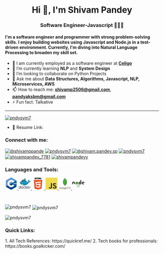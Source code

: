 <h1 align="center">Hi 👋, I'm Shivam Pandey</h1>
<h3 align="center">Software Engineer-Javascript 👨🏻‍💻</h3>


<h4> <b> I'm a software engineer and programmer with strong problem-solving skills. I enjoy building websites using Javascript and Node.js in a test-driven environment. Currently, I'm diving into Natural Language Processing to broaden my skill set. </b> </h4>


- 🔭 I am currently employed as a software engineer at <a href='https://www.celigo.com/'> **Celigo** </a>
- 🌱 I’m currently learning **NLP** and **System Design**
- 👯 I’m looking to collaborate on Python Projects
- 💬 Ask me about **Data Structures, Algorithms, Javascript, NLP, Microservices, AWS**
- 📫 How to reach me: **shivamp2506@gmail.com**, **pandyaksbm@gmail.com**
- ⚡ Fun fact: Talkative


------------




<p align="left"> <a href="https://github.com/ryo-ma/github-profile-trophy"><img src="https://github-profile-trophy.vercel.app/?username=pndysvm7" alt="pndysvm7" /></a> </p>




- 📄 Resume Link: 






<h3 align="left">Connect with me:</h3>


<p align="left">
<a href="https://twitter.com/@shivamppande" target="blank"><img align="center" src="https://raw.githubusercontent.com/rahuldkjain/github-profile-readme-generator/master/src/images/icons/Social/twitter.svg" alt="@shivamppande" height="30" width="40" /></a> <a href="https://linkedin.com/in/pndysvm7" target="blank"><img align="center" src="https://raw.githubusercontent.com/rahuldkjain/github-profile-readme-generator/master/src/images/icons/Social/linked-in-alt.svg" alt="pndysvm7" height="30" width="40" /></a> <a href="https://instagram.com/shivam.pandey.sp" target="blank"><img align="center" src="https://raw.githubusercontent.com/rahuldkjain/github-profile-readme-generator/master/src/images/icons/Social/instagram.svg" alt="@shivam.pandey.sp" height="30" width="40" /></a> <a href="https://www.hackerrank.com/profile/pndysvm7" target="blank"><img align="center" src="https://d3sxshmncs10te.cloudfront.net/icon/free/svg/2944922.svg?token=eyJhbGciOiJoczI1NiIsImtpZCI6ImRlZmF1bHQifQ__.eyJpc3MiOiJkM3N4c2htbmNzMTB0ZS5jbG91ZGZyb250Lm5ldCIsImV4cCI6MTcwOTIyMDYyMSwicSI6bnVsbCwiaWF0IjoxNzA4OTYxNDIxfQ__.f2ca0653af286ca92e29c075499797ccea4e216e54296714af6167622cb960b5" alt="pndysvm7" height="30" width="40" /></a> <a href="https://leetcode.com/shivampandey_7781/" target="blank"><img align="center" src="https://raw.githubusercontent.com/rahuldkjain/github-profile-readme-generator/master/src/images/icons/Social/leet-code.svg" alt="shivampandey_7781" height="30" width="40" /></a>  <a href="https://auth.geeksforgeeks.org/user/shivampandeyy" target="blank"><img align="center" src="https://raw.githubusercontent.com/rahuldkjain/github-profile-readme-generator/master/src/images/icons/Social/geeks-for-geeks.svg" alt="shivampandeyy" height="30" width="40" /></a> <br>
</p>



<h3 align="left">Languages and Tools: <br></h3>


<p align="left">
    <a href="https://www.w3schools.com/cpp/" target="_blank" rel="noreferrer"> <img src="https://raw.githubusercontent.com/devicons/devicon/master/icons/cplusplus/cplusplus-original.svg" alt="cplusplus" width="40" height="40"/> </a>  <a href="https://www.docker.com/" target="_blank" rel="noreferrer"> <img src="https://raw.githubusercontent.com/devicons/devicon/master/icons/docker/docker-original-wordmark.svg" alt="docker" width="40" height="40"/> </a><a href="https://www.w3.org/html/" target="_blank" rel="noreferrer"> <img src="https://raw.githubusercontent.com/devicons/devicon/master/icons/html5/html5-original-wordmark.svg" alt="html5" width="40" height="40"/> </a> <a href="https://developer.mozilla.org/en-US/docs/Web/JavaScript" target="_blank" rel="noreferrer"> <img src="https://raw.githubusercontent.com/devicons/devicon/master/icons/javascript/javascript-original.svg" alt="javascript" width="40" height="40"/> </a>   <a href="https://www.mongodb.com/" target="_blank" rel="noreferrer"> <img src="https://raw.githubusercontent.com/devicons/devicon/master/icons/mongodb/mongodb-original-wordmark.svg" alt="mongodb" width="40" height="40"/> </a>  <a href="https://nodejs.org" target="_blank" rel="noreferrer"> <img src="https://raw.githubusercontent.com/devicons/devicon/master/icons/nodejs/nodejs-original-wordmark.svg" alt="nodejs" width="40" height="40"/> </a>  </p>

<br>
<p><img align="left" src="https://github-readme-stats.vercel.app/api/top-langs?username=pndysvm7&show_icons=true&locale=en&layout=compact" alt="pndysvm7" /></p>

<p>&nbsp;<img align="center" src="https://github-readme-stats.vercel.app/api?username=pndysvm7&show_icons=true&locale=en" alt="pndysvm7" /></p>

<p><img align="center" src="https://github-readme-streak-stats.herokuapp.com/?user=pndysvm7&" alt="pndysvm7" /></p>

<h3 align="left"> Quick Links: </h3>
1. All Tech References: https://quickref.me/
2. Tech books for professionals: https://books.goalkicker.com/

